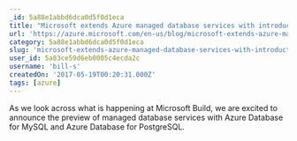 ```yaml
---
_id: 5a88e1abbd6dca0d5f0d1eca
title: "Microsoft extends Azure managed database services with introduction of MySQL and PostgreSQL | Blog | Microsoft Azure"
url: 'https://azure.microsoft.com/en-us/blog/microsoft-extends-azure-managed-database-services-with-introduction-of-mysql-and-postgresql/'
category: 5a88e1abbd6dca0d5f0d1eca
slug: 'microsoft-extends-azure-managed-database-services-with-introduction-of-mysql-and-postgresql-blog-mi'
user_id: 5a83ce59d6eb0005c4ecda2c
username: 'bill-s'
createdOn: '2017-05-19T00:20:31.000Z'
tags: [azure]
---
```


As we look across what is happening at Microsoft Build, we are excited to announce the preview of managed database services with Azure Database for MySQL and Azure Database for PostgreSQL. 
